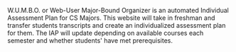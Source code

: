 W.U.M.B.O. or Web-User Major-Bound Organizer is an automated Individual Assessment Plan for CS Majors. This website will take in freshman and transfer students transcripts and create an individualized assessment plan for them. The IAP will update depending on available courses each semester and whether students' have met prerequisites.
